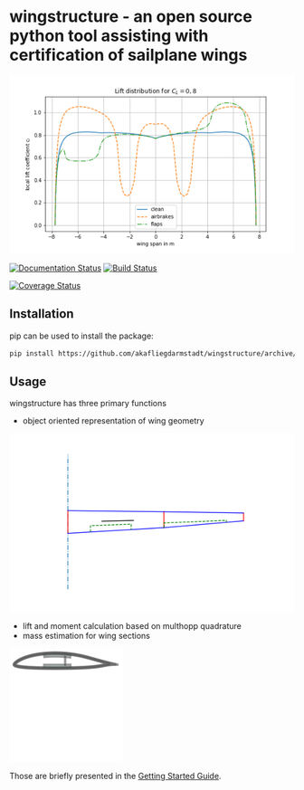 # wingstructure - an open source python tool assisting with certification of sailplane wings

![lift distribution](examples/Liftdistribution.png)

[![Documentation Status](https://readthedocs.org/projects/wingstructure/badge/?version=latest)](https://wingstructure.readthedocs.io/en/latest/?badge=latest) [![Build Status](https://travis-ci.com/akafliegdarmstadt/wingstructure.svg?branch=master)](https://travis-ci.com/akafliegdarmstadt/wingstructure)

[![Coverage Status](https://coveralls.io/repos/github/akafliegdarmstadt/wingstructure/badge.svg?branch=master)](https://coveralls.io/github/akafliegdarmstadt/wingstructure?branch=master)

## Installation
pip can be used to install the package:
```sh
pip install https://github.com/akafliegdarmstadt/wingstructure/archive/master.zip
```

## Usage

wingstructure has three primary functions

 * object oriented representation of wing geometry

![geometry](examples/wing.png)

 * lift and moment calculation based on multhopp quadrature
 * mass estimation for wing sections

 ![section](examples/section.svg)


 Those are briefly presented in the [Getting Started Guide](https://wingstructure.readthedocs.io/en/latest/usage/quickstart.html).

